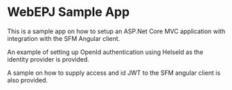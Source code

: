 # WebEPJ Sample App

This is a sample app on how to setup an ASP.Net Core MVC application with integration with the SFM Angular client.

An example of setting up OpenId authentication using HelseId as the identity provider is provided. 

A sample on how to supply access and id JWT to the SFM angular client is also provided.
